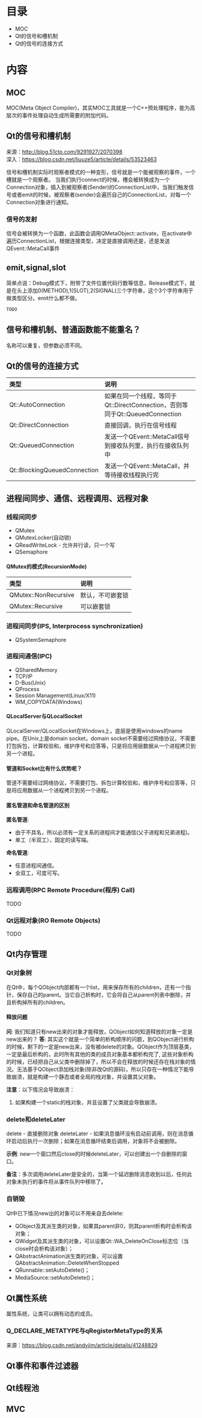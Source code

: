 # 目录
* MOC
* Qt的信号和槽机制
* Qt的信号的连接方式

# 内容
## MOC
MOC(Meta Object Compiler)，其实MOC工具就是一个C++预处理程序，能为高层次的事件处理自动生成所需要的附加代码。

## Qt的信号和槽机制
来源：http://blog.51cto.com/9291927/2070398<br>
深入：https://blog.csdn.net/liuuze5/article/details/53523463

信号和槽机制实际时观察者模式的一种变形，信号就是一个能被观察的事件，一个槽就是一个观察者。
当我们执行connect的时候，槽会被转换成为一个Connection对象，插入到被观察者(Sender)的ConnectionList中，当我们触发信号或者emit的时候，被观察者(sender)会遍历自己的ConnectionList，对每一个Connection对象进行通知。

### 信号的发射
信号会被转换为一个函数，此函数会调用QMetaObject::activate，在activate中遍历ConnectionList，根据连接类型，决定是直接调用还是，还是发送QEvent::MetaCall事件

## emit,signal,slot
简单点说：Debug模式下，附带了文件位置代码行数等信息，Release模式下，就是在头上添加0(METHOD),1(SLOT),2(SIGNAL)三个字符串，这个3个字符串用于做类型区分。emit什么都不做。

``` C++
TODO
```

## 信号和槽机制、普通函数能不能重名？
名称可以重复，但参数必须不同。

## Qt的信号的连接方式
|类型|说明|
|:-|:-|
|Qt::AutoConnection|如果在同一个线程，等同于Qt::DirectConnection，否则等同于Qt::QueuedConnection|
|Qt::DirectConnection|直接回调，执行在信号线程|
|Qt::QueuedConnection|发送一个QEvent::MetaCall信号到接收队列里，执行在接收队列中|
|Qt::BlockingQueuedConnection|发送一个QEvent::MetaCall，并等待接收线程执行完|

## 进程间同步、通信、远程调用、远程对象
### 线程间同步
* QMutex
* QMutexLocker(自动锁)
* QReadWriteLock - 允许并行读，只一个写
* QSemaphore

#### QMutex的模式(RecursionMode)
|类型|说明|
|:-|:-|
|QMutex::NonRecursive|默认，不可嵌套锁| 
|QMutex::Recursive|可以嵌套锁|

### 进程间同步(IPS, Interprocess synchronization)
* QSystemSemaphore

### 进程间通信(IPC)
* QSharedMemory
* TCP/IP
* D-Bus(Unix)
* QProcess
* Session Management(Linux/X11)
* WM_COPYDATA(Windows)

#### QLocalServer与QLocalSocket
QLocalServer/QLocalSocket在Windows上，底层是使用windows的name pipe。在Unix上是domain socket，domain socket不需要经过网络协议，不需要打包拆包，计算校验和，维护序号和应答等，只是将应用层数据从一个进程拷贝到另一个进程。

#### 管道和Socket比有什么优势呢？
管道不需要经过网络协议，不需要打包、拆包计算校验和，维护序号和应答等，只是将应用数据从一个进程拷贝到另一个进程。

#### 匿名管道和命名管道的区别
**匿名管道**:
* 由于不具名，所以必须有一定关系的进程间才能通信(父子进程和兄弟进程)。
* 单工（半双工），固定的读写端。

**命名管道**:
* 任意进程间通信。
* 全双工，可度可写。

### 远程调用(RPC Remote Procedure(程序) Call)
TODO

### Qt远程对象(RO Remote Objects)
TODO

## Qt内存管理
### Qt对象树
在Qt中，每个QObject内部都有一个list，用来保存所有的children，还有一个指针，保存自己的parent。当它自己析构时，它会将自己从parent列表中删除，并且析构掉所有的children。
#### 释放问题
**问**: 我们知道只有new出来的对象才能释放，QObject如何知道释放的对象一定是new出来的？
**答**: 其实这个就是一个简单的析构顺序的问题，到QObject进行析构的时候，剩下的一定是new出来，没有被delete的对象。QObject作为顶层基类，一定是最后析构的，此时所有其他的类的成员对象基本都析构完了, 这些对象析构的时候，已经把自己从父类中删除掉了，所以不会在释放的时候还存在栈对象的情况。无法基于QObject添加栈对象(除非改Qt的源码)，所以只存在一种情况下能导致崩溃，就是构建一个静态或者全局的栈对象，并设置其父对象。

**注意**：以下情况会导致崩溃：
1. 如果构建一个static的栈对象，并且设置了父类就会导致崩溃。

### delete和deleteLater
delete - 直接删除对象
deleteLater - 如果消息循环没有启动前调用，则在消息循环启动后执行一次删除；如果在消息循环结束后调用，对象将不会被删除。<br>

**示例**: new一个窗口然后close的时候deleteLater，可以创建出一个自删除的窗口。

**备注**：多次调用deleteLater是安全的，当第一个延迟删除消息收到以后，任何此对象未执行的事件将从事件队列中移除了。

### 自销毁
Qt中已下情况new出的对象可以不用亲自去delete:
* QObject及其派生类的对象，如果其parent非0，则其parent析构时会析构该对象；
* QWidget及其派生类的对象，可以设置Qt::WA_DeleteOnClose标志位（当close时会析构该对象）；
* QAbstractAnimation派生类的对象，可以设置QAbstractAnimation::DeleteWhenStopped
* QRunnable::setAutoDelete()；
* MediaSource::setAutoDelete()；

## Qt属性系统
属性系统，让类可以拥有动态的成员。

### Q_DECLARE_METATYPE与qRegisterMetaType的关系
来源：https://blog.csdn.net/andyjim/article/details/41248829

## Qt事件和事件过滤器

## Qt线程池

## MVC
